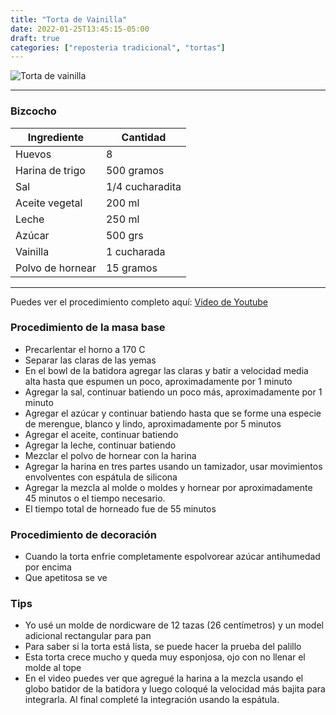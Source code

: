 ```yaml
---
title: "Torta de Vainilla"
date: 2022-01-25T13:45:15-05:00
draft: true
categories: ["reposteria tradicional", "tortas"]
---
```

![Torta de vainilla](../../images/tortavainilla.jpg)

---
### Bizcocho

| Ingrediente | Cantidad |
| ----------- | ----------- |
| Huevos | 8 |
| Harina de trigo | 500 gramos |
| Sal | 1/4 cucharadita |
| Aceite vegetal | 200 ml |
| Leche | 250 ml |
| Azúcar | 500 grs |
| Vainilla | 1 cucharada |
| Polvo de hornear | 15 gramos |

___

Puedes ver el procedimiento completo aquí: [Video de Youtube](https://youtu.be/loq-iCwa2lQ)

### Procedimiento de la masa base
- Precarlentar el horno a 170 C
- Separar las claras de las yemas
- En el bowl de la batidora agregar las claras y batir a velocidad media alta hasta que espumen un poco, aproximadamente por 1 minuto
- Agregar la sal, continuar batiendo un poco más, aproximadamente por 1 minuto
- Agregar el azúcar y continuar batiendo hasta que se forme una especie de merengue, blanco y lindo, aproximadamente por 5 minutos
- Agregar el aceite, continuar batiendo
- Agregar la leche, continuar batiendo
- Mezclar el polvo de hornear con la harina
- Agregar la harina en tres partes usando un tamizador, usar movimientos envolventes con espátula de silicona
- Agregar la mezcla al molde o moldes y hornear por aproximadamente 45 minutos o el tiempo necesario.
- El tiempo total de horneado fue de 55 minutos 

### Procedimiento de decoración
- Cuando la torta enfrie completamente espolvorear azúcar antihumedad por encima
- Que apetitosa se ve

### Tips
- Yo usé un molde de nordicware de 12 tazas (26 centímetros) y un model adicional rectangular para pan
- Para saber si la torta está lista, se puede hacer la prueba del palillo
- Esta torta crece mucho y queda muy esponjosa, ojo con no llenar el molde al tope
- En el video puedes ver que agregué la harina a la mezcla usando el globo batidor de la batidora y luego coloqué la velocidad más bajita para integrarla. Al final completé la integración usando la espátula. 

